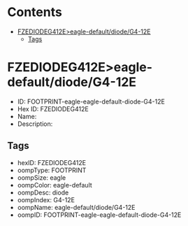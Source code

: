 



Contents
========

* [FZEDIODEG412E>eagle-default/diode/G4-12E](#fzediodeg412eeagle-defaultdiodeg4-12e)
	* [Tags](#tags)

# FZEDIODEG412E>eagle-default/diode/G4-12E

- ID: FOOTPRINT-eagle-eagle-default-diode-G4-12E
- Hex ID: FZEDIODEG412E
- Name: 
- Description: 

## Tags

- hexID: FZEDIODEG412E
- oompType: FOOTPRINT
- oompSize: eagle
- oompColor: eagle-default
- oompDesc: diode
- oompIndex: G4-12E
- oompName: eagle-default/diode/G4-12E
- oompID: FOOTPRINT-eagle-eagle-default-diode-G4-12E
